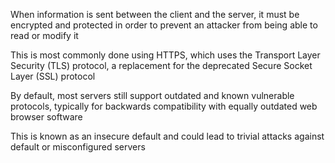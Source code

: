 When information is sent between the client and the server, it must be encrypted and protected in order to prevent an attacker from being able to read or modify it

This is most commonly done using HTTPS, which uses the Transport Layer Security (TLS) protocol, a replacement for the deprecated Secure Socket Layer (SSL) protocol

By default, most servers still support outdated and known vulnerable protocols, typically for backwards compatibility with equally outdated web browser software

This is known as an insecure default and could lead to trivial attacks against default or misconfigured servers